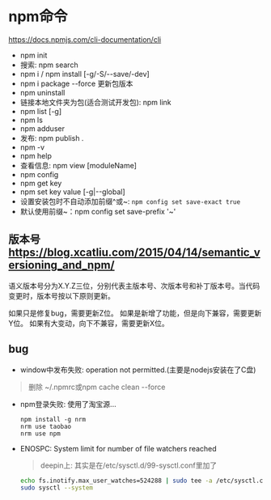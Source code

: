 # npm命令 

https://docs.npmjs.com/cli-documentation/cli
- npm init
- 搜索: npm search
- npm i / npm install [-g/-S/--save/-dev]
- npm i package --force 更新包版本
- npm uninstall 
- 链接本地文件夹为包(适合测试开发包): npm link
- npm list [-g]
- npm ls
- npm adduser
- 发布: npm publish .
- npm -v
- npm help
- 查看信息: npm view [moduleName]
- npm config
 - npm get key
 - npm set key value [-g|--global]
- 设置安装包时不自动添加前缀^或~: `npm config set save-exact true`
- 默认使用前缀~：npm config set save-prefix '~'

版本号
https://blog.xcatliu.com/2015/04/14/semantic_versioning_and_npm/
---
语义版本号分为X.Y.Z三位，分别代表主版本号、次版本号和补丁版本号。当代码变更时，版本号按以下原则更新。

如果只是修复bug，需要更新Z位。
如果是新增了功能，但是向下兼容，需要更新Y位。
如果有大变动，向下不兼容，需要更新X位。

## bug
- window中发布失败: operation not permitted.(主要是nodejs安装在了C盘)
> 删除 ~/.npmrc或npm cache clean --force
- npm登录失败: 使用了淘宝源...
  ```
  npm install -g nrm 
  nrm use taobao
  nrm use npm
  ```
- ENOSPC: System limit for number of file watchers reached
  > deepin上: 其实是在/etc/sysctl.d/99-sysctl.conf里加了
  ```bash
  echo fs.inotify.max_user_watches=524288 | sudo tee -a /etc/sysctl.conf && sudo sysctl -p
  sudo sysctl --system
  ```